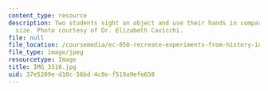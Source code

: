 ```yaml
---
content_type: resource
description: Two students sight an object and use their hands in comparing and gauging
  size. Photo courtesy of Dr. Elizabeth Cavicchi.
file: null
file_location: /coursemedia/ec-050-recreate-experiments-from-history-inform-the-future-from-the-past-galileo-january-iap-2010/37e5209ed10c56bd4c8ef519a9efe658_IMG_3516.jpg
file_type: image/jpeg
resourcetype: Image
title: IMG_3516.jpg
uid: 37e5209e-d10c-56bd-4c8e-f519a9efe658
---
```

